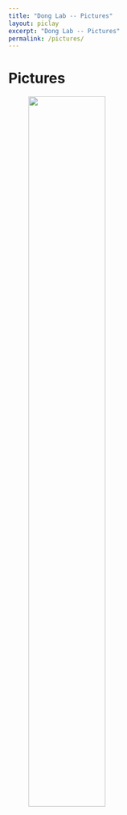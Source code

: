 ```yaml
---
title: "Dong Lab -- Pictures"
layout: piclay
excerpt: "Dong Lab -- Pictures"
permalink: /pictures/
---
```


# Pictures

<figure>
<img src="{{ site.url }}{{ site.baseurl }}/images/picpic/K.Dong&J.Li.jpg" width="60%">
</figure>

